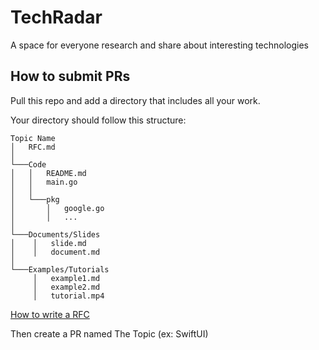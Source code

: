 # TechRadar

A space for everyone research and share about interesting technologies
 
## How to submit PRs

Pull this repo and add a directory that includes all your work.

Your directory should follow this structure:

```
Topic Name
│   RFC.md
│
└───Code
│   │   README.md
│   │   main.go
│   │
│   └───pkg
│       │   google.go
│       │   ...
│
└───Documents/Slides
│    │   slide.md
│    │   document.md
│
└───Examples/Tutorials
     │   example1.md
     │   example2.md
     │   tutorial.mp4
```

[How to write a RFC](./rfc.md)

Then create a PR named The Topic (ex: SwiftUI)
